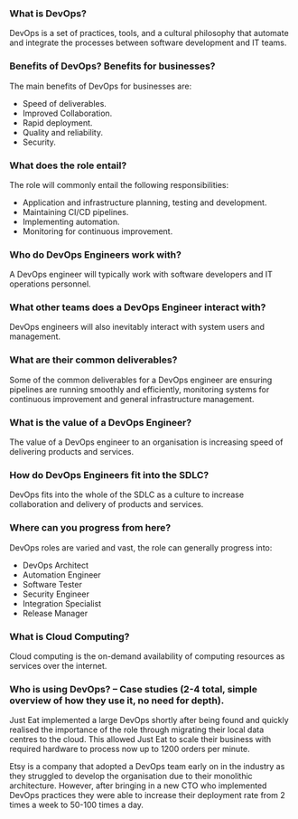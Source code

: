 ### What is DevOps?

DevOps is a set of practices, tools, and a cultural philosophy that automate and integrate the processes between software development and IT teams.

### Benefits of DevOps? Benefits for businesses?

The main benefits of DevOps for businesses are:
- Speed of deliverables.
- Improved Collaboration.
- Rapid deployment.
- Quality and reliability.
- Security.

### What does the role entail?

The role will commonly entail the following responsibilities:
- Application and infrastructure planning, testing and development.
- Maintaining CI/CD pipelines.
- Implementing automation.
- Monitoring for continuous improvement.

### Who do DevOps Engineers work with?

A DevOps engineer will typically work with software developers and IT operations personnel.

### What other teams does a DevOps Engineer interact with?

DevOps engineers will also inevitably interact with system users and management.

### What are their common deliverables?

Some of the common deliverables for a DevOps engineer are ensuring pipelines are running smoothly and efficiently, monitoring systems for continuous improvement and general infrastructure management.

### What is the value of a DevOps Engineer?

The value of a DevOps engineer to an organisation is increasing speed of delivering products and services.

### How do DevOps Engineers fit into the SDLC?

DevOps fits into the whole of the SDLC as a culture to increase collaboration and delivery of products and services.

### Where can you progress from here?

DevOps roles are varied and vast, the role can generally progress into:
- DevOps Architect
- Automation Engineer
- Software Tester
- Security Engineer
- Integration Specialist
- Release Manager

### What is Cloud Computing?

Cloud computing is the on-demand availability of computing resources as services over the internet.

### Who is using DevOps? – Case studies (2-4 total, simple overview of how they use it, no need for depth).

Just Eat implemented a large DevOps shortly after being found and quickly realised the importance of the role through migrating their local data centres to the cloud. This allowed Just Eat to scale their business with required hardware to process now up to 1200 orders per minute.

Etsy is a company that adopted a DevOps team early on in the industry as they struggled to develop the organisation due to their monolithic architecture. However, after bringing in a new CTO who implemented DevOps practices they were able to increase their deployment rate from 2 times a week to 50-100 times a day.